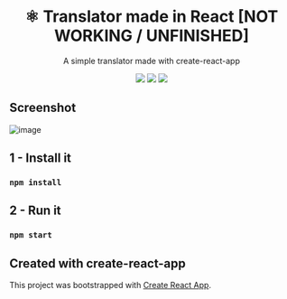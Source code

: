 <h1 align="center">⚛️ Translator made in React [NOT WORKING / UNFINISHED]</h1>
<p align="center">A simple translator made with create-react-app</p>

<p align="center"><img src="https://img.shields.io/badge/javascript-%23323330.svg?style=for-the-badge&logo=javascript&logoColor=%23F7DF1E"> <img src="https://img.shields.io/badge/react-%2320232a.svg?style=for-the-badge&logo=react&logoColor=%2361DAFB"> <img src="https://img.shields.io/badge/tailwindcss-%2338B2AC.svg?style=for-the-badge&logo=tailwind-css&logoColor=white"></p>

## Screenshot
![image](https://github.com/Michillas/Translator-React-App/assets/140931203/dc7d7db8-1066-40f7-9405-e559f918633d)

## 1 - Install it
### `npm install`

## 2 - Run it
### `npm start`

## Created with create-react-app
This project was bootstrapped with [Create React App](https://github.com/facebook/create-react-app).
